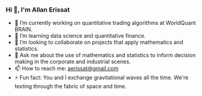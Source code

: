 ### Hi 👋, I'm Allan Erissat

<!--
**erissatallan/erissatallan** is a ✨ _special_ ✨ repository because its `README.md` (this file) appears on your GitHub profile.

Here are some ideas to get you started:

- 🤔 I’m looking for help with  ...
- 😄 Pronouns: ...

-->

- 🔭 I’m currently working on quantitative trading algorithms at WorldQuant BRAIN.
- 🌱 I’m learning data science and quantitative finance.
- 👯 I’m looking to collaborate on projects that apply mathematics and statistics.
- 💬 Ask me about the use of mathematics and statistics to inform decision making in the corporate and industrial scenes.
- 📫 How to reach me: aerissat@gmail.com
- ⚡ Fun fact: You and I exchange gravitational waves all the time. We're texting through the fabric of space and time.

